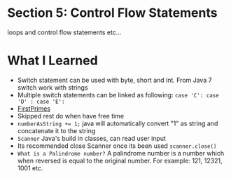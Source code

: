 # Section 5: Control Flow Statements


loops and control flow statements etc...

# What I Learned
* Switch statement can be used with byte, short and int. From Java 7 switch work with strings
* Multiple switch statements can be linked as following: `case 'C': case 'D' : case 'E':`
* [FirstPrimes](https://primes.utm.edu/lists/small/1000.txt) 
* Skipped rest do when have free time 
* `numberAsString += 1;` java will automatically convert "1" as string and concatenate it to the string
* `Scanner` Java's build in classes, can read user input
* Its recommended close Scanner once its been used `scanner.close()`
* `What is a Palindrome number?`  A palindrome number is a number which when reversed is equal to the original number. For example: 121, 12321, 1001 etc.
